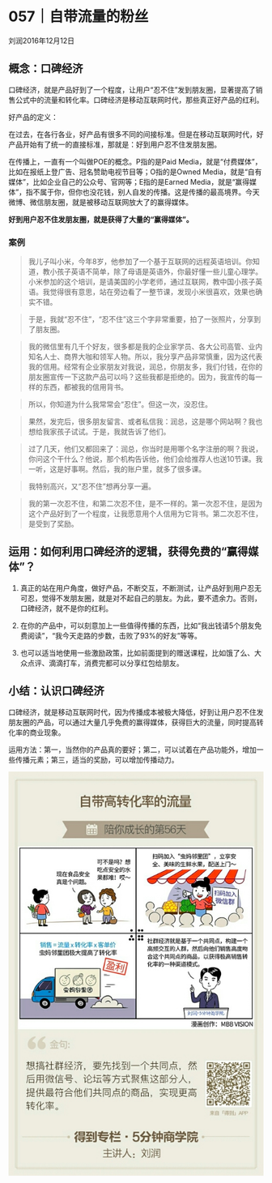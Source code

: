 # 057｜自带流量的粉丝
刘润2016年12月12日

## 概念：口碑经济

口碑经济，就是产品好到了一个程度，让用户“忍不住”发到朋友圈，显著提高了销售公式中的流量和转化率。口碑经济是移动互联网时代，那些真正好产品的红利。

好产品的定义：

在过去，在各行各业，好产品有很多不同的间接标准。但是在移动互联网时代，好产品开始有了统一的直接标准，那就是：好到用户忍不住发朋友圈。

在传播上，一直有一个叫做POE的概念。P指的是Paid Media，就是“付费媒体”，比如在报纸上登广告、冠名赞助电视节目等；O指的是Owned Media，就是“自有媒体”，比如企业自己的公众号、官网等；E指的是Earned Media，就是“赢得媒体”，指不属于你，但你也没花钱，别人自发的传播。这是传播的最高境界。今天微博、微信朋友圈，就是被移动互联网放大了的赢得媒体。

**好到用户忍不住发朋友圈，就是获得了大量的“赢得媒体”。**

### 案例

>我儿子叫小米，今年8岁，他参加了一个基于互联网的远程英语培训。你知道，教小孩子英语不简单，除了母语是英语外，你最好懂一些儿童心理学。小米参加的这个培训，是请美国的小学老师，通过互联网，教中国小孩子英语。我觉得很有意思，站在旁边看了一整节课，发现小米很喜欢，效果也确实不错。

>于是，我就“忍不住”，“忍不住”这三个字非常重要，拍了一张照片，分享到了朋友圈。

>我的微信里有几千个好友，很多都是我的企业家学员、各大公司高管、业内知名人士、商界大咖和领军人物。所以，我分享产品非常慎重，因为这代表我的信用。经常有企业家朋友对我说，润总，你朋友多，我们付钱，在你的朋友圈宣传一下这款产品可以吗？这些我都是拒绝的。因为，我宣传的每一样的东西，都被我的信用背书。

>所以，你知道为什么我常常会“忍住”。但这一次，没忍住。

>果然，发完后，很多朋友留言、或者私信我：润总，这是哪个网站啊？我也想给我家孩子试试。于是，我就告诉了他们。

>过了几天，他们又都回来了：润总，你当时是用哪个名字注册的啊？我说，你问这个干什么？他说，那个机构告诉他，他们会给推荐人也送10节课。我一听，这是好事啊。然后，我的账户里，就多了很多课。

>我特别高兴，又“忍不住”想再分享一遍。

>我的第一次忍不住，和第二次忍不住，是不一样的。第一次忍不住，是因为这个产品好到了一个程度，让我愿意用个人信用为它背书。第二次忍不住，是受到了奖励。

## 运用：如何利用口碑经济的逻辑，获得免费的“赢得媒体”？

1. 真正的站在用户角度，做好产品，不断交互，不断测试，让产品好到用户忍无可忍，觉得不发朋友圈，就是对不起自己的朋友。为此，要不遗余力。否则，口碑经济，就不是你的红利。

2. 在你的产品中，可以刻意加上一些值得传播的东西，比如“我出钱请5个朋友免费阅读”，“我今天走路的步数，击败了93%的好友”等等。
3. 也可以适当地使用一些激励政策，比如前面提到的赠送课程，比如饿了么、大众点评、滴滴打车，消费完都可以分享红包给朋友。

## 小结：认识口碑经济

口碑经济，就是移动互联网时代，因为传播成本被极大降低，好到让用户忍不住发朋友圈的产品，可以通过大量几乎免费的赢得媒体，获得巨大的流量，同时提高转化率的商业现象。

运用方法：第一，当然你的产品真的要好；第二，可以试着在产品功能外，增加一些传播元素；第三，适当的奖励，可以增加传播动力。

![](./_image/2017-08-04-16-50-15.jpg)
